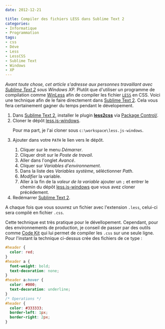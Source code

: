 ```yaml
---
date: 2012-12-21

title: Compiler des fichiers LESS dans Sublime Text 2
categories:
- Informatique
- Programmation
tags:
- css
- Déve
- Less
- LessCSS
- Sublime Text
- Windows
- XP
---
```

<em>Avant toute chose, cet article s'adresse aux personnes travaillant avec <a href="https://www.sublimetext.com/2">Sublime Text 2</a> sous Windows XP.</em>
Plutôt que d'utiliser un programme de compilation comme <a href="https://winless.org/">WinLess</a> afin de compiler les fichier <a href="https://lesscss.org/"><code>LESS</code></a> en CSS. Voici une technique afin de le faire directement dans <a href="https://www.sublimetext.com/2">Sublime Text 2</a>. Cela vous fera certainement gagner du temps pendant le dévelopement.
<ol>
	<li>Dans <a href="https://www.sublimetext.com/2">Sublime Text 2</a>, installer le plugin <strong><a href="https://github.com/timdouglas/sublime-less2css">less2css</a></strong> via <a href="https://wbond.net/sublime_packages/package_control">Package Control/</a>.</li>
	<li>Cloner le dépôt <a href="https://github.com/duncansmart/less.js-windows">less.js-windows</a>.

Pour ma part, je l'ai cloner sous <code>c:\workspace\less.js-windows</code>.</li>
	<li>Ajouter dans votre <code>PATH</code> le lien vers le dépôt.
<ol>
	<li>Cliquer sur le menu <em>Démarrer</em>.</li>
	<li>Cliquer droit sur le <em>Poste de travail</em>.</li>
	<li>Aller dans l'onglet <em>Avancé</em>.</li>
	<li>Cliquer sur <em>Variables d'environnement</em>.</li>
	<li>Dans la liste des <em>Variables système</em>, séléctionner <em>Path</em>.</li>
	<li><em>Modifier</em> la variable.</li>
	<li>Aller à la fin de la <em>valeur de la variable</em> ajouter un <code>;</code> et entrer le chemin du dépôt <a href="https://github.com/duncansmart/less.js-windows">less.js-windows</a> que vous avez cloner précédement.</li>
</ol>
</li>
	<li>Redémarrer <a href="https://www.sublimetext.com/2">Sublime Text 2</a>.</li>
</ol>
A chaque fois que vous souvrez un fichier avec l'extension <code>.less</code>, celui-ci sera compilé en fichier <code>.css</code>.

Cette technique est très pratique pour le dévellopement. Cependant, pour des environnements de production, je conseil de passer par des outils comme <a href="https://incident57.com/codekit/">Code Kit</a> qui lui permet de compiler les <code>.css</code> sur une seule ligne. Pour l'instant la technique ci-dessus crée des fichiers de ce type :

```css
#header {
  color: red;
}
#header a {
  font-weight: bold;
  text-decoration: none;
}
#header a:hover {
  color: #000;
  text-decoration: underline;
}
/* Operations */
#header {
  color: #333333;
  border-left: 1px;
  border-right: 2px;
}
```
